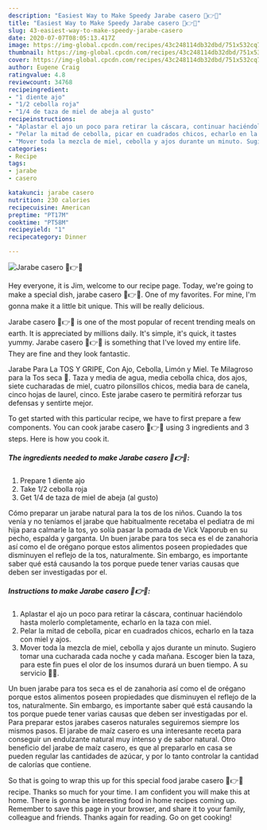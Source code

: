 ```yaml
---
description: "Easiest Way to Make Speedy Jarabe casero 🤧👉😎"
title: "Easiest Way to Make Speedy Jarabe casero 🤧👉😎"
slug: 43-easiest-way-to-make-speedy-jarabe-casero
date: 2020-07-07T08:05:13.417Z
image: https://img-global.cpcdn.com/recipes/43c248114db32dbd/751x532cq70/jarabe-casero-🤧👉😎-foto-principal.jpg
thumbnail: https://img-global.cpcdn.com/recipes/43c248114db32dbd/751x532cq70/jarabe-casero-🤧👉😎-foto-principal.jpg
cover: https://img-global.cpcdn.com/recipes/43c248114db32dbd/751x532cq70/jarabe-casero-🤧👉😎-foto-principal.jpg
author: Eugene Craig
ratingvalue: 4.8
reviewcount: 34768
recipeingredient:
- "1 diente ajo"
- "1/2 cebolla roja"
- "1/4 de taza de miel de abeja al gusto"
recipeinstructions:
- "Aplastar el ajo un poco para retirar la cáscara, continuar haciéndolo hasta molerlo completamente, echarlo en la taza con miel."
- "Pelar la mitad de cebolla, picar en cuadrados chicos, echarlo en la taza con miel y ajos."
- "Mover toda la mezcla de miel, cebolla y ajos durante un minuto. Sugiero tomar una cucharada cada noche y cada mañana. Escoger bien la taza, para este fin pues el olor de los insumos durará un buen tiempo. A su servicio 👷‍♂️."
categories:
- Recipe
tags:
- jarabe
- casero

katakunci: jarabe casero 
nutrition: 230 calories
recipecuisine: American
preptime: "PT17M"
cooktime: "PT58M"
recipeyield: "1"
recipecategory: Dinner

---
```



![Jarabe casero 🤧👉😎](https://img-global.cpcdn.com/recipes/43c248114db32dbd/751x532cq70/jarabe-casero-🤧👉😎-foto-principal.jpg)

Hey everyone, it is Jim, welcome to our recipe page. Today, we're going to make a special dish, jarabe casero 🤧👉😎. One of my favorites. For mine, I'm gonna make it a little bit unique. This will be really delicious.

Jarabe casero 🤧👉😎 is one of the most popular of recent trending meals on earth. It is appreciated by millions daily. It's simple, it's quick, it tastes yummy. Jarabe casero 🤧👉😎 is something that I've loved my entire life. They are fine and they look fantastic.

Jarabe Para La TOS Y GRIPE, Con Ajo, Cebolla, Limón y Miel. Te Milagroso para la Tos seca 🤧. Taza y media de agua, media cebolla chica, dos ajos, siete cucharadas de miel, cuatro pilonsillos chicos, media bara de canela, cinco hojas de laurel, cinco. Este jarabe casero te permitirá reforzar tus defensas y sentirte mejor.


To get started with this particular recipe, we have to first prepare a few components. You can cook jarabe casero 🤧👉😎 using 3 ingredients and 3 steps. Here is how you cook it.

<!--inarticleads1-->

##### The ingredients needed to make Jarabe casero 🤧👉😎:

1. Prepare 1 diente ajo
1. Take 1/2 cebolla roja
1. Get 1/4 de taza de miel de abeja (al gusto)


Cómo preparar un jarabe natural para la tos de los niños. Cuando la tos venía y no teníamos el jarabe que habitualmente recetaba el pediatra de mi hija para calmarle la tos, yo solía pasar la pomada de Vick Vaporub en su pecho, espalda y garganta. Un buen jarabe para tos seca es el de zanahoria así como el de orégano porque estos alimentos poseen propiedades que disminuyen el reflejo de la tos, naturalmente. Sin embargo, es importante saber qué está causando la tos porque puede tener varias causas que deben ser investigadas por el. 

<!--inarticleads2-->

##### Instructions to make Jarabe casero 🤧👉😎:

1. Aplastar el ajo un poco para retirar la cáscara, continuar haciéndolo hasta molerlo completamente, echarlo en la taza con miel.
1. Pelar la mitad de cebolla, picar en cuadrados chicos, echarlo en la taza con miel y ajos.
1. Mover toda la mezcla de miel, cebolla y ajos durante un minuto. Sugiero tomar una cucharada cada noche y cada mañana. Escoger bien la taza, para este fin pues el olor de los insumos durará un buen tiempo. A su servicio 👷‍♂️.


Un buen jarabe para tos seca es el de zanahoria así como el de orégano porque estos alimentos poseen propiedades que disminuyen el reflejo de la tos, naturalmente. Sin embargo, es importante saber qué está causando la tos porque puede tener varias causas que deben ser investigadas por el. Para preparar estos jarabes caseros naturales seguiremos siempre los mismos pasos. El jarabe de maíz casero es una interesante receta para conseguir un endulzante natural muy intenso y de sabor natural. Otro beneficio del jarabe de maíz casero, es que al prepararlo en casa se pueden regular las cantidades de azúcar, y por lo tanto controlar la cantidad de calorías que contiene. 

So that is going to wrap this up for this special food jarabe casero 🤧👉😎 recipe. Thanks so much for your time. I am confident you will make this at home. There is gonna be interesting food in home recipes coming up. Remember to save this page in your browser, and share it to your family, colleague and friends. Thanks again for reading. Go on get cooking!
